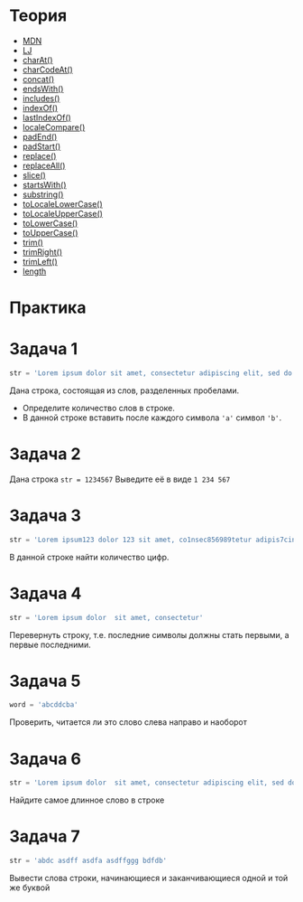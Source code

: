 # Теория

- [MDN](https://developer.mozilla.org/ru/docs/Web/JavaScript/Reference/Global_Objects/String)
- [LJ](https://learn.javascript.ru/string)
- [charAt()](https://developer.mozilla.org/ru/docs/Web/JavaScript/Reference/Global_Objects/String/charAt)
- [charCodeAt()](https://developer.mozilla.org/ru/docs/Web/JavaScript/Reference/Global_Objects/String/charCodeAt)
- [concat()](https://developer.mozilla.org/ru/docs/Web/JavaScript/Reference/Global_Objects/String/concat)
- [endsWith()](https://developer.mozilla.org/ru/docs/Web/JavaScript/Reference/Global_Objects/String/endsWith)
- [includes()](https://developer.mozilla.org/ru/docs/Web/JavaScript/Reference/Global_Objects/String/includes)
- [indexOf()](https://developer.mozilla.org/ru/docs/Web/JavaScript/Reference/Global_Objects/String/indexOf)
- [lastIndexOf()](https://developer.mozilla.org/ru/docs/Web/JavaScript/Reference/Global_Objects/String/lastIndexOf)
- [localeCompare()](https://developer.mozilla.org/ru/docs/Web/JavaScript/Reference/Global_Objects/String/localeCompare)
- [padEnd()](https://developer.mozilla.org/ru/docs/Web/JavaScript/Reference/Global_Objects/String/padEnd)
- [padStart()](https://developer.mozilla.org/ru/docs/Web/JavaScript/Reference/Global_Objects/String/padStart)
- [replace()](https://developer.mozilla.org/ru/docs/Web/JavaScript/Reference/Global_Objects/String/replace)
- [replaceAll()](https://developer.mozilla.org/ru/docs/Web/JavaScript/Reference/Global_Objects/String/replaceAll)
- [slice()](https://developer.mozilla.org/ru/docs/Web/JavaScript/Reference/Global_Objects/String/slice)
- [startsWith()](https://developer.mozilla.org/ru/docs/Web/JavaScript/Reference/Global_Objects/String/startsWith)
- [substring()](https://developer.mozilla.org/ru/docs/Web/JavaScript/Reference/Global_Objects/String/substring)
- [toLocaleLowerCase()](https://developer.mozilla.org/ru/docs/Web/JavaScript/Reference/Global_Objects/String/toLocaleLowerCase)
- [toLocaleUpperCase()](https://developer.mozilla.org/ru/docs/Web/JavaScript/Reference/Global_Objects/String/toLocaleUpperCase)
- [toLowerCase()](https://developer.mozilla.org/ru/docs/Web/JavaScript/Reference/Global_Objects/String/toLowerCase)
- [toUpperCase()](https://developer.mozilla.org/ru/docs/Web/JavaScript/Reference/Global_Objects/String/toUpperCase)
- [trim()](https://developer.mozilla.org/ru/docs/Web/JavaScript/Reference/Global_Objects/String/Trim)
- [trimRight()](https://developer.mozilla.org/ru/docs/Web/JavaScript/Reference/Global_Objects/String/trimEnd)
- [trimLeft()](https://developer.mozilla.org/ru/docs/Web/JavaScript/Reference/Global_Objects/String/trimStart)
- [length](https://developer.mozilla.org/ru/docs/Web/JavaScript/Reference/Global_Objects/Function/length)


# Практика


# Задача 1
```javascript
str = 'Lorem ipsum dolor sit amet, consectetur adipiscing elit, sed do eiusmod tempor incididunt ut labore et dolore magna aliqua. Ut enim ad minim veniam, quis nostrud exercitation ullamco laboris nisi ut aliquip ex ea commodo consequat. Duis aute irure dolor in reprehenderit in voluptate velit esse cillum dolore eu fugiat nulla pariatur. Excepteur sint occaecat cupidatat non proident, sunt in culpa qui officia deserunt mollit anim id est laborum'
```
Дана строка, состоящая из слов, разделенных пробелами. 
- Определите количество слов в строке.
- В данной строке вставить после каждого символа `'a'` символ `'b'`.

# Задача 2

Дана строка `str = 1234567` Выведите её в виде `1 234 567`


# Задача 3

```javascript
str = 'Lorem ipsum123 dolor 123 sit amet, co1nsec856989tetur adipis7cing elit, sed d6o eiusmod temp567or incid6idunt ut l65abore et123 dolore magn256a aliqua. Ut enim4 ad minim veniam, quis nostrud'
```

В данной строке найти количество цифр.

# Задача 4

```javascript
str = 'Lorem ipsum dolor  sit amet, consectetur'
```
Перевернуть строку, т.е. последние символы должны стать первыми, а первые последними.

# Задача 5

```javascript
word = 'abcddcba'
```
Проверить, читается ли это слово слева направо и наоборот

# Задача 6

```javascript
str = 'Lorem ipsum dolor  sit amet, consectetur adipiscing elit, sed do eiusmod tempor incididunt ut labore et dolore magna    aliqua. Ut enim ad minim veniam, quis nostrud exercitation ullamco   laboris nisi ut aliquip ex ea commodo consequat. Duis aute    irure dolor in reprehenderit   in voluptate velit esse   cillum dolore eu fugiat nulla pariatur.    Excepteur sint occaecat cupidatat non proident, sunt in culpa qui officia deserunt mollit anim id est laborum'
```
Найдите самое длинное слово в строке

# Задача 7

```javascript
str = 'abdc asdff asdfa asdffggg bdfdb'
```
Вывести слова строки, начинающиеся и заканчивающиеся одной и той же буквой
